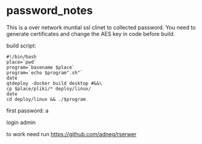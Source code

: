 # password_notes
This is a over network muntial ssl clinet to collected password.
You need to generate certificates and change the AES key in code before build.

build script:

	#!/bin/bash
	place=`pwd`
	program=`basename $place`
	program=`echo $program".sh"`
	date
	qtdeploy -docker build desktop #&&\
	cp $place/pliki/* deploy/linux/
	date
	cd deploy/linux && ./$program

first password: a

login admin

to work need run https://github.com/adneg/rserwer
